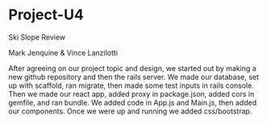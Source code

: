 # Project-U4

Ski Slope Review

Mark Jenquine & Vince Lanzilotti

After agreeing on our project topic and design, we started out by making a new github repository and then the rails server. We made our database, set up with scaffold, ran migrate, then made some test inputs in rails console. Then we made our react app, added proxy in package.json, added cors in gemfile, and ran bundle. We added code in App.js and Main.js, then added our components. Once we were up and running we added css/bootstrap.
